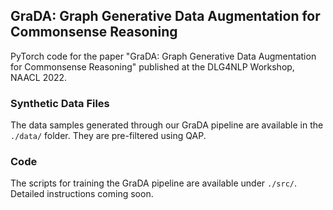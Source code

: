 ## GraDA: Graph Generative Data Augmentation for Commonsense Reasoning
PyTorch code for the paper "GraDA: Graph Generative Data Augmentation for Commonsense Reasoning" published at the DLG4NLP Workshop, NAACL 2022.


### Synthetic Data Files
The data samples generated through our GraDA pipeline are available in the ```./data/``` folder. They are pre-filtered using QAP.


### Code
The scripts for training the GraDA pipeline are available under ```./src/```. Detailed instructions coming soon.
